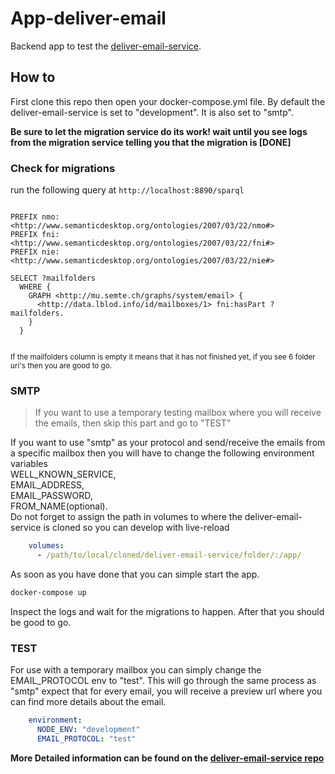 # App-deliver-email

Backend app to test the [deliver-email-service](https://github.com/redpencilio/deliver-email-service).

## How to

First clone this repo then open your docker-compose.yml file. By default the deliver-email-service is set to "development".
It is also set to "smtp". 

**Be sure to let the migration service do its work! wait until you see logs from the migration service telling you that the migration is [DONE]**

### Check for migrations

run the following query at ```http://localhost:8890/sparql```

```

PREFIX nmo: <http://www.semanticdesktop.org/ontologies/2007/03/22/nmo#>
PREFIX fni: <http://www.semanticdesktop.org/ontologies/2007/03/22/fni#>
PREFIX nie: <http://www.semanticdesktop.org/ontologies/2007/03/22/nie#>

SELECT ?mailfolders
  WHERE {
    GRAPH <http://mu.semte.ch/graphs/system/email> {
      <http://data.lblod.info/id/mailboxes/1> fni:hasPart ?mailfolders.
    }
  }
    
```

<sup>If the mailfolders column is empty it means that it has not finished yet, if you see 6 folder uri's then you are good to go.</sup>

### SMTP
> If you want to use a temporary testing mailbox where you will receive the emails, then skip this part and go to "TEST"

If you want to use "smtp" as your protocol and send/receive the emails from a specific mailbox then you will have to change the following environment variables <br>
WELL_KNOWN_SERVICE, <br> EMAIL_ADDRESS, <br> EMAIL_PASSWORD, <br>FROM_NAME(optional).
<br>
Do not forget to assign the path in volumes to where the deliver-email-service is cloned so you can develop with live-reload

```yaml
    volumes:
      - /path/to/local/cloned/deliver-email-service/folder/:/app/
```
As soon as you have done that you can simple start the app.

```bash
docker-compose up
```

Inspect the logs and wait for the migrations to happen. After that you should be good to go.

### TEST

For use with a temporary mailbox you can simply change the EMAIL_PROTOCOL env to "test". This will go through the same process as "smtp" expect that for every email, you will receive a preview url where you can find more details about the email.

```yaml
    environment:
      NODE_ENV: "development"
      EMAIL_PROTOCOL: "test"
```

**More Detailed information can be found on the [deliver-email-service repo](https://github.com/redpencilio/deliver-email-service)**
